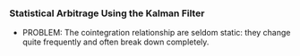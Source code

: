 ### Statistical Arbitrage Using the Kalman Filter
* PROBLEM: The cointegration relationship are seldom static: they change quite frequently and often break down completely.
